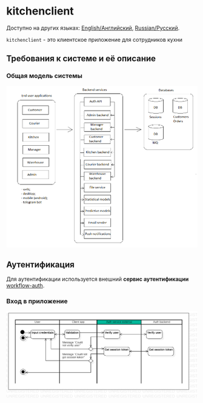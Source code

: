 # kitchenclient

Доступно на других языках: [English/Английский](kitchenclient.md), [Russian/Русский](kitchenclient.ru.md). 

`kitchenclient` - это клиентское приложение для сотрудников кухни 

## Требования к системе и её описание 

### Общая модель системы 

![system_overall](../img/system_overall.png)

## Аутентификация 

Для аутентификации используется внешний **сервис аутентификации** [workflow-auth](https://github.com/alexeysp11/workflow-auth).

### Вход в приложение

![flowchart-signin](https://github.com/alexeysp11/workflow-auth/raw/main/docs/img/flowchart-signin.png)
